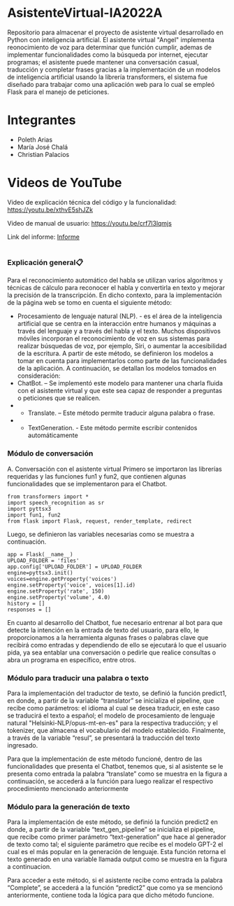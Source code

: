 # AsistenteVirtual-IA2022A
Repositorio para almacenar el proyecto de asistente virtual desarrollado en Python con inteligencia artificial.
El asistente virtual "Angel" implementa reonocimiento de voz para determinar que función cumplir, ademas de implementar funcionalidades como la búsqueda por internet, ejecutar programas; el asistente puede mantener una conversación casual, traducción y completar frases gracias a la implementación de un modelos de inteligencia artificial usando la librería transformers, el sistema fue diseñado para trabajar como una aplicación web para lo cual se empleó Flask para el manejo de peticiones.

# Integrantes

- Poleth Arias
- María José Chalá
- Christian Palacios

# Videos de YouTube

Video de explicación técnica del código y la funcionalidad: https://youtu.be/xthvE5shJZk

Video de manual de usuario: https://youtu.be/crf7l3lqmjs

Link del informe:  [Informe](https://epnecuador-my.sharepoint.com/:b:/g/personal/maria_chala_epn_edu_ec/Ed8GS1kvk-1FgWtfcHlZK5IB6q2pH3nXARwxWJHs-qKY9g?e=K6FHqH)

# 
### Explicación general📋

Para el reconocimiento automático del habla se utilizan varios algoritmos y técnicas de cálculo para reconocer el habla y convertirla en texto y mejorar la precisión de la transcripción. En dicho contexto, para la implementación de la página web se tomo en cuenta el siguiente método:
-	Procesamiento de lenguaje natural (NLP). - es el área de la inteligencia artificial que se centra en la interacción entre humanos y máquinas a través del lenguaje y a través del habla y el texto. Muchos dispositivos móviles incorporan el reconocimiento de voz en sus sistemas para realizar búsquedas de voz, por ejemplo, Siri, o aumentar la accesibilidad de la escritura.
A partir de este método, se definieron los modelos a tomar en cuenta para implementarlos como parte de las funcionalidades de la aplicación. A continuación, se detallan los modelos tomados en consideración: 
  - ChatBot. – Se implementó este modelo para mantener una charla fluida con el asistente virtual y que este sea capaz de responder a preguntas o peticiones que se realicen.
  - -	Translate. – Este método permite traducir alguna palabra o frase.
  - -	TextGeneration. -  Este método permite escribir contenidos automáticamente


### Módulo de conversación 

A.	Conversación con el asistente virtual
Primero se importaron las librerías requeridas y las funciones fun1 y fun2, que contienen algunas funcionalidades que se implementaron para el Chatbot.

```
from transformers import *
import speech_recognition as sr
import pyttsx3
import fun1, fun2
from flask import Flask, request, render_template, redirect
```

Luego, se definieron las variables necesarias como se muestra a continuación.

```
app = Flask(__name__)
UPLOAD_FOLDER = 'files'
app.config['UPLOAD_FOLDER'] = UPLOAD_FOLDER
engine=pyttsx3.init()
voices=engine.getProperty('voices')
engine.setProperty('voice', voices[1].id)
engine.setProperty('rate', 150)
engine.setProperty('volume', 4.0)
history = []
responses = []
```

En cuanto al desarrollo del Chatbot, fue necesario entrenar al bot para que detecte la intención en la entrada de texto del usuario, para ello, le proporcionamos a la herramienta algunas frases o palabras clave que recibirá como entradas y dependiendo de ello se ejecutará lo que el usuario pida, ya sea entablar una conversación o pedirle que realice consultas o abra un programa en específico, entre otros.




### Módulo para traducir una palabra o texto 
Para la implementación del traductor de texto, se definió la función predict1, en donde, a partir de la variable “translator” se inicializa el pipeline, que recibe como parámetros: el idioma al cual se desea traducir, en este caso se traducirá el texto a español; el modelo de procesamiento de lenguaje natural "Helsinki-NLP/opus-mt-en-es" para la respectiva traducción; y el tokenizer, que almacena el vocabulario del modelo establecido. Finalmente, a través de la variable “resul”, se presentará la traducción del texto ingresado.
 



Para que la implementación de este método funcioné, dentro de las funcionalidades que presenta el Chatbot, tenemos que, si al asistente se le presenta como entrada la palabra “translate” como se muestra en la figura a continuación, se accederá a la función para luego realizar el respectivo procedimiento mencionado anteriormente
 




### Módulo para la generación de texto

Para la implementación de este método, se definió la función predict2 en donde, a partir de la variable “text_gen_pipeline” se inicializa el pipeline, que recibe como primer parámetro “text-generation” que hace al generador de texto como tal; el siguiente parámetro que recibe es el modelo GPT-2 el cual es el más popular en la generación de lenguaje. Esta función retorna el texto generado en una variable llamada output como se muestra en la figura a continuacion.



Para acceder a este método, si el asistente recibe como entrada la palabra “Complete”, se accederá a la función “predict2” que como ya se mencionó anteriormente, contiene toda la lógica para que dicho método funcione.
 


